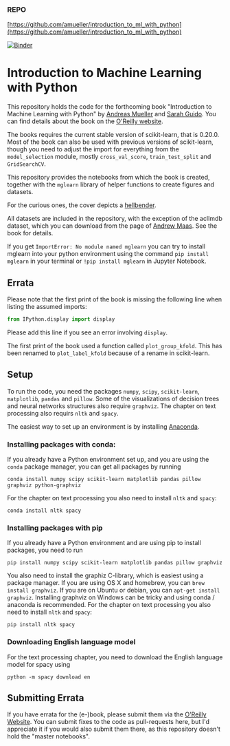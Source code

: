 ### REPO
[https://github.com/amueller/introduction_to_ml_with_python](https://github.com/amueller/introduction_to_ml_with_python)

[![Binder](https://mybinder.org/badge.svg)](https://mybinder.org/v2/gh/amueller/introduction_to_ml_with_python/master)

# Introduction to Machine Learning with Python

This repository holds the code for the forthcoming book "Introduction to Machine
Learning with Python" by [Andreas Mueller](http://amueller.io) and [Sarah Guido](https://twitter.com/sarah_guido).
You can find details about the book on the [O'Reilly website](http://shop.oreilly.com/product/0636920030515.do).

The books requires the current stable version of scikit-learn, that is
0.20.0.  Most of the book can also be used with previous versions of
scikit-learn, though you need to adjust the import for everything from the
``model_selection`` module, mostly ``cross_val_score``, ``train_test_split``
and ``GridSearchCV``.


This repository provides the notebooks from which the book is created, together
with the ``mglearn`` library of helper functions to create figures and
datasets.

For the curious ones, the cover depicts a [hellbender](https://en.wikipedia.org/wiki/Hellbender).

All datasets are included in the repository, with the exception of the aclImdb dataset, which you can download from
the page of [Andrew Maas](http://ai.stanford.edu/~amaas/data/sentiment/). See the book for details.

If you get ``ImportError: No module named mglearn`` you can try to install mglearn into your python environment using
the command ``pip install mglearn`` in your terminal or ``!pip install mglearn`` in Jupyter Notebook.


## Errata
Please note that the first print of the book is missing the following line when listing the assumed imports:

```python
from IPython.display import display
```
Please add this line if you see an error involving ``display``.


The first print of the book used a function called ``plot_group_kfold``.
This has been renamed to ``plot_label_kfold`` because of a rename in
scikit-learn.

## Setup

To run the code, you need the packages ``numpy``, ``scipy``, ``scikit-learn``, ``matplotlib``, ``pandas`` and ``pillow``.
Some of the visualizations of decision trees and neural networks structures also require ``graphviz``. The chapter
on text processing also requirs ``nltk`` and ``spacy``.

The easiest way to set up an environment is by installing [Anaconda](https://www.continuum.io/downloads).

### Installing packages with conda:
If you already have a Python environment set up, and you are using the ``conda`` package manager, you can get all packages by running

    conda install numpy scipy scikit-learn matplotlib pandas pillow graphviz python-graphviz

For the chapter on text processing you also need to install ``nltk`` and ``spacy``:

    conda install nltk spacy


### Installing packages with pip
If you already have a Python environment and are using pip to install packages, you need to run

    pip install numpy scipy scikit-learn matplotlib pandas pillow graphviz

You also need to install the graphiz C-library, which is easiest using a package manager.
If you are using OS X and homebrew, you can ``brew install graphviz``. If you are on Ubuntu or debian, you can ``apt-get install graphviz``.
Installing graphviz on Windows can be tricky and using conda / anaconda is recommended.
For the chapter on text processing you also need to install ``nltk`` and ``spacy``:

    pip install nltk spacy

### Downloading English language model
For the text processing chapter, you need to download the English language model for spacy using

    python -m spacy download en

## Submitting Errata

If you have errata for the (e-)book, please submit them via the [O'Reilly Website](http://www.oreilly.com/catalog/errata.csp?isbn=0636920030515).
You can submit fixes to the code as pull-requests here, but I'd appreciate it if you would also submit them there, as this repository doesn't hold the
"master notebooks".

